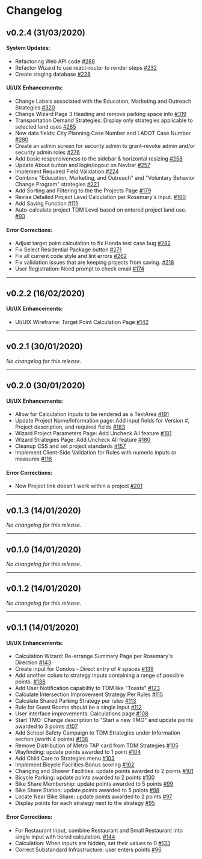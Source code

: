 # Changelog

## v0.2.4 (31/03/2020)

#### System Updates:

- Refactoring Web API code [#288](https://github.com/hackforla/tdm-calculator/issues/288)
- Refactor Wizard to use react-router to render steps [#232](https://github.com/hackforla/tdm-calculator/issues/232)
- Create staging database [#228](https://github.com/hackforla/tdm-calculator/issues/228)

#### UI/UX Enhancements:

- Change Labels associated with the Education, Marketing and Outreach Strategies [#320](https://github.com/hackforla/tdm-calculator/issues/320)
- Change Wizard Page 3 Heading and remove parking space info [#319](https://github.com/hackforla/tdm-calculator/issues/319)
- Transportation Demand Strategies: Display only strategies applicable to selected land uses [#285](https://github.com/hackforla/tdm-calculator/issues/285)
- New data fields: City Planning Case Number and LADOT Case Number [#280](https://github.com/hackforla/tdm-calculator/issues/280)
- Create an admin screen for security admin to grant-revoke admin and/or security admin roles [#276](https://github.com/hackforla/tdm-calculator/issues/276)
- Add basic responsiveness to the sidebar & horizontal resizing [#258](https://github.com/hackforla/tdm-calculator/issues/258)
- Update About button and login/logout on Navbar [#257](https://github.com/hackforla/tdm-calculator/issues/257)
- Implement Required Field Validation [#224](https://github.com/hackforla/tdm-calculator/issues/224)
- Combine "Education, Marketing, and Outreach" and "Voluntary Behavior Change Program" strategies [#221](https://github.com/hackforla/tdm-calculator/issues/221)
- Add Sorting and Filtering to the the Projects Page [#179](https://github.com/hackforla/tdm-calculator/issues/179)
- Revise Detailed Project Level Calculation per Rosemary's Input. [#160](https://github.com/hackforla/tdm-calculator/issues/160)
- Add Saving Function [#111](https://github.com/hackforla/tdm-calculator/issues/111)
- Auto-calculate project TDM Level based on entered project land use. [#93](https://github.com/hackforla/tdm-calculator/issues/93)

#### Error Corrections:

- Adjust target point calculation to fix Honda test case bug [#282](https://github.com/hackforla/tdm-calculator/issues/282)
- Fix Select Residential Package button [#271](https://github.com/hackforla/tdm-calculator/issues/271)
- Fix all current code style and lint errors [#262](https://github.com/hackforla/tdm-calculator/issues/262)
- Fix validation issues that are keeping projects from saving. [#218](https://github.com/hackforla/tdm-calculator/issues/218)
- User Registration: Need prompt to check email [#174](https://github.com/hackforla/tdm-calculator/issues/174)

---

## v0.2.2 (16/02/2020)

#### UI/UX Enhancements:

- UI/UIX Wireframe: Target Point Calculation Page [#142](https://github.com/hackforla/tdm-calculator/issues/142)

---

## v0.2.1 (30/01/2020)

_No changelog for this release._

---

## v0.2.0 (30/01/2020)

#### UI/UX Enhancements:

- Allow for Calculation Inputs to be rendered as a TextArea [#191](https://github.com/hackforla/tdm-calculator/issues/191)
- Update Project Name/Information page: Add input fields for Version #, Project description, and required fields [#183](https://github.com/hackforla/tdm-calculator/issues/183)
- Wizard Project Parameters Page: Add Uncheck All feature [#181](https://github.com/hackforla/tdm-calculator/issues/181)
- Wizard Strategies Page: Add Uncheck All feature [#180](https://github.com/hackforla/tdm-calculator/issues/180)
- Cleanup CSS and set project standards [#157](https://github.com/hackforla/tdm-calculator/issues/157)
- Implement Client-Side Validation for Rules with numeric inputs or measures [#116](https://github.com/hackforla/tdm-calculator/issues/116)

#### Error Corrections:

- New Project link doesn't work within a project [#201](https://github.com/hackforla/tdm-calculator/issues/201)

---

## v0.1.3 (14/01/2020)

_No changelog for this release._

---

## v0.1.0 (14/01/2020)

_No changelog for this release._

---

## v0.1.2 (14/01/2020)

_No changelog for this release._

---

## v0.1.1 (14/01/2020)

#### UI/UX Enhancements:

- Calculation Wizard: Re-arrange Summary Page per Rosemary's Direction [#143](https://github.com/hackforla/tdm-calculator/issues/143)
- Create input for Condos - Direct entry of # spaces [#139](https://github.com/hackforla/tdm-calculator/issues/139)
- Add another colum to strategy inputs containing a range of possible points. [#138](https://github.com/hackforla/tdm-calculator/issues/138)
- Add User Notification capabiltiy to TDM like "Toasts" [#123](https://github.com/hackforla/tdm-calculator/issues/123)
- Calculate Intersection Improvement Strategy Per Rules [#115](https://github.com/hackforla/tdm-calculator/issues/115)
- Calculate Shared Parking Strategy per rules [#113](https://github.com/hackforla/tdm-calculator/issues/113)
- Rule for Guest Rooms should be a single input [#112](https://github.com/hackforla/tdm-calculator/issues/112)
- User interface improvements: Calculations page [#108](https://github.com/hackforla/tdm-calculator/issues/108)
- Start TMO: Change description to "Start a new TMO" and update points awarded to 3 points [#107](https://github.com/hackforla/tdm-calculator/issues/107)
- Add School Safety Campaign to TDM Strategies under Information section (worth 4 points) [#106](https://github.com/hackforla/tdm-calculator/issues/106)
- Remove Distribution of Metro TAP card from TDM Strategies [#105](https://github.com/hackforla/tdm-calculator/issues/105)
- Wayfinding: update points awarded to 1 point [#104](https://github.com/hackforla/tdm-calculator/issues/104)
- Add Child Care to Strategies menu [#103](https://github.com/hackforla/tdm-calculator/issues/103)
- Implement Bicycle Facilities Bonus scoring [#102](https://github.com/hackforla/tdm-calculator/issues/102)
- Changing and Shower Facilities: update points awarded to 2 points [#101](https://github.com/hackforla/tdm-calculator/issues/101)
- Bicycle Parking: update points awarded to 2 points [#100](https://github.com/hackforla/tdm-calculator/issues/100)
- Bike Share Membership: update points awarded to 5 points [#99](https://github.com/hackforla/tdm-calculator/issues/99)
- Bike Share Station: update points awarded to 5 points [#98](https://github.com/hackforla/tdm-calculator/issues/98)
- Locate Near Bike Share: update points awarded to 2 points [#97](https://github.com/hackforla/tdm-calculator/issues/97)
- Display points for each strategy next to the strategy [#95](https://github.com/hackforla/tdm-calculator/issues/95)

#### Error Corrections:

- For Restaurant input, combine Restaurant and Small Restaurant into single input with tiered calculation. [#144](https://github.com/hackforla/tdm-calculator/issues/144)
- Calculation: When inputs are hidden, set their values to 0 [#133](https://github.com/hackforla/tdm-calculator/issues/133)
- Correct Substandard Infrastructure: user enters points [#96](https://github.com/hackforla/tdm-calculator/issues/96)
